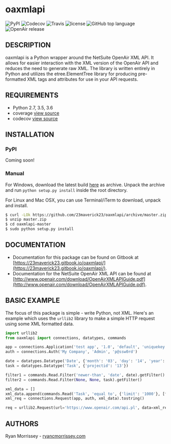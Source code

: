 # oaxmlapi

![PyPI](https://img.shields.io/pypi/23maverick23/oaxmlapi.svg) ![Codecov](https://img.shields.io/codecov/c/github/23maverick23/oaxmlapi.svg) ![Travis](https://img.shields.io/travis/23maverick23/oaxmlapi.svg) ![license](https://img.shields.io/github/license/23maverick23/oaxmlapi.svg) ![GitHub top language](https://img.shields.io/github/languages/top/23maverick23/oaxmlapi.svg) ![OpenAir release](https://img.shields.io/badge/OpenAir%20Release-2018.1-green.svg)

## DESCRIPTION
oaxmlapi is a Python wrapper around the NetSuite OpenAir XML API. It allows for easier interaction with the XML version of the OpenAir API and reduces the need to generate raw XML. The library is written entirely in Python and utilizes the etree.ElementTree library for producing pre-formatted XML tags and attributes for use in your API requests.

## REQUIREMENTS
* Python 2.7, 3.5, 3.6
* coverage [view source](https://bitbucket.org/ned/coveragepy)
* codecov [view source](https://github.com/codecov/codecov-python)

## INSTALLATION

### PyPI

Coming soon!

### Manual

For Windows, download the latest build [here](https://github.com/23maverick23/oaxmlapi/archive/master.zip) as archive. Unpack the archive and run `python setup.py install` inside the root directory.

For Linux and Mac OSX, you can use Terminal/iTerm to download, unpack and install.
```bash
$ curl -LOk https://github.com/23maverick23/oaxmlapi/archive/master.zip
$ unzip master.zip
$ cd oaxmlapi-master
$ sudo python setup.py install
```

## DOCUMENTATION

- Documentation for this package can be found on Gitbook at [https://23maverick23.gitbook.io/oaxmlapi/](https://23maverick23.gitbook.io/oaxmlapi/).
- Documentation for the NetSuite OpenAir XML API can be found at [http://www.openair.com/download/OpenAirXMLAPIGuide.pdf](http://www.openair.com/download/OpenAirXMLAPIGuide.pdf).

## BASIC EXAMPLE

The focus of this package is simple - write Python, not XML. Here's an example which uses the `urllib2` library to make a simple HTTP request using some XML formatted data.

```python
import urllib2
from oaxmlapi import connections, datatypes, commands

app = connections.Application('test app', '1.0', 'default', 'uniquekey')
auth = connections.Auth('My Company', 'Admin', 'p@ssw0rd')

date = datatypes.Datatype('Date', {'month': '03', 'day': '14', 'year': '2012'})
task = datatypes.Datatype('Task', {'projectid': '13'})

filter1 = commands.Read.Filter('newer-than', 'date', date).getFilter()
filter2 = commands.Read.Filter(None, None, task).getFilter()

xml_data = []
xml_data.append(commands.Read('Task', 'equal to', {'limit': '1000'}, [filter1, filter2], None, ['id', 'timesheetid']).read())
xml_req = connections.Request(app, auth, xml_data).tostring()

req = urllib2.Request(url='https://www.openair.com/api.pl', data=xml_req)
```

## AUTHORS
Ryan Morrissey - [ryancmorrissey.com](https://ryancmorrissey.com/)

